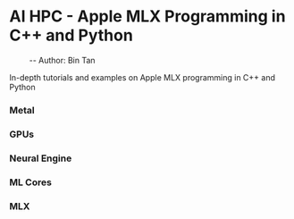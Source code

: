 # AI HPC - Apple MLX Programming in C++ and Python
&nbsp;&nbsp;&nbsp;&nbsp;&nbsp;&nbsp;&nbsp;&nbsp; -- Author: Bin Tan

In-depth tutorials and examples on Apple MLX programming in C++ and Python

### Metal

### GPUs

### Neural Engine

### ML Cores

### MLX
